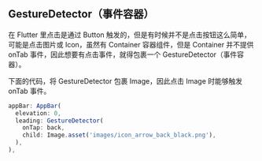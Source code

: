 
## GestureDetector（事件容器）
在 Flutter 里点击是通过 Button 触发的，但是有时候并不是点击按钮这么简单，可能是点击图片或 Icon，虽然有 Container 容器组件，但是 Container 并不提供 onTab 事件，因此想要有点击事件，就得包裹一个 GestureDetector（事件容器）。

下面的代码，将 GestureDetector 包裹 Image，因此点击 Image 时能够触发 onTab 事件。

```js
appBar: AppBar(
  elevation: 0,
  leading: GestureDetector(
    onTap: back,
    child: Image.asset('images/icon_arrow_back_black.png'),
  ),
),
```

